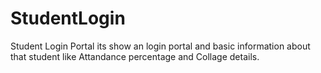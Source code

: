 # StudentLogin
Student Login Portal
its show an login portal and basic information about that student
like Attandance percentage and Collage details.
